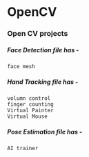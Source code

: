 # OpenCV

### Open CV projects

##### Face Detection file has - 
    face mesh

##### Hand Tracking file has -
    volumn control
    finger counting
    Virtual Painter
    Virtual Mouse
    
##### Pose Estimation file has - 
    AI trainer
